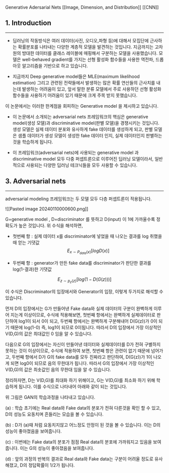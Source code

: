 Generative Adersarial Nets
[[Image, Dimension, and Distribution]]
[[CNN]]

## 1. Introduction

---

- 딥러닝의 작동방식은 여러 데이터(사진, 오디오,파형 등)에 대해서 모집단에 근사하는 확률분포를 나타내는 다양한 계층적 모델을 발견하는 것입니다. 지금까지는 고차원의 방대한 데이터를 클래스 레이블에 매핑해서 구분하는 모델을 사용했습니다. 모델은 well-behaved gradient를 가지는 선형 활성화 함수들을 사용한 역전파, 드롭아웃 알고리즘을 기반으로 하고 있습니다.

- 지금까지 Deep generative model들은 MLE(maximum likelihood estimation) 그리고 관련된 전략들에서 발생하는 많은 확률 연산들의 근사치를 내는데 발생하는 어려움이 있고, 앞서 말한 분류 모델에서 주로 사용하던 선형 활성화 함수들을 사용하기 어려움이 있기 때문에 크게 주목 받지 못했습니다.

이 논문에서는 이러한 한계점을 회피하는 Generative model 을 제시하고 있습니다.

- 이 논문에서 소개되는 adversarial nets 프레임워크의 핵심은 generative model(생성 모델)과 discriminative model(판별 모델)을 경쟁시키는 것입니다. 생성 모델은 실제 데이터 분포와 유사하게 fake 데이터를 생성하게 되고, 판별 모델은 샘플 데이터가 생성 모델이 생성한 fake 데이터 인지, 실제 데이터인지 판별하는 것을 학습하게 됩니다.

- 이 프레임워크(adversarial nets)에 사용되는 generative model 과 discriminative model 모두 다중 퍼셉트론으로 이루어진 딥러닝 모델이라서, 일반적으로 사용되는 다양한 딥러닝 테크닉들을 모두 사용할 수 있습니다.


## 3. Adversarial nets

---

adversarial modeling 프레임워크는 두 모델 모두 다층 퍼셉트론이 적용됩니다.

![[Pasted image 20240110000600.png]]

G=generative model , D=discriminator 를 뜻하고 D(input) 이 1에 가까울수록 정확도가 높은 것입니다. 위 수식을 해석하면,


- 첫번째 항 : 실제 데이터 x를 discriminator에 넣었을 때 나오는 결과를 log 취했을 때 얻는 기댓값
  $$ E_{x \sim P_{data}(x)}[logD(x)] $$


- 두번째 항 : generator가 만든 fake data를 discriminator가 판단한 결과를 log(1-결과)한 기댓값

$$ E_{z\sim p_z(z)}[log(1-D(G(z)))] $$

이 수식은 Discriminator의 입장에서와 Generator의 입장, 이렇게 두가지로 해석할 수 있습니다.

먼저 D의 입장에서는 G가 만들어낸 Fake data와 실제 데이터의 구분이 완벽하게 이루어 지는게 이상이므로, 수식에 적용해보면, 첫번째 항에서는 완벽하게 실제데이터로 판단하여 log1이 되서 0이 되고, 두번째 항에서는 완벽하게 구분해내어 D(G(z))가 0이 되기 때문에 log(1-0) 즉, log1이 되므로 0이됩니다. 따라서 D의 입장에서 가장 이상적인 V(D,G)의 값은 최대값인 0 임을 알 수 있습니다.

다음으로 G의 입장에서는 자신이 만들어낸 데이터와 실제데이터를 D가 전혀 구별하지 못하는 것이 이상이므로, 수식에 적용하여 보면, 첫번째 항은 관련이 없기 때문에 넘어가고, 두번째 항에서 D가 G의 fake data를 모두 진짜라고 판단하여, D(G(z))가 1이 나오게 되면 log0이 되므로 음의 무한대가 됩니다. 따라서 G의 입장에서 가장 이상적인 V(D,G)의 값은 최솟값인 음의 무한대 임을 알 수 있습니다.

정리하자면, D는 V(D,G)를 최대화 하기 위해이고, G는 V(D,G)를 최소화 하기 위해 학습하게 됩니다. 이를 수식으로 나타내어 아래와 같이 되는 것입니다.


위 그림은 GAN의 학습과정을 나타내고 있습니다.

(a) : 학습 초기에는 Real data와 Fake data의 분포가 전혀 다른것을 확인 할 수 있고, D의 성능도 요동치며 흔들리는 모습을 볼 수 있습니다.

(b) : D가 (a)때 처럼 요동치지않고 어느정도 안정이 된 것을 볼 수 있습니다. 이는 D의 성능이 좋아졌음을 보여줍니다.

(c) : 이번에는 Fake data의 분포가 점점 Real data의 분포에 가까워지고 있음을 보여줍니다. 이는 G의 성능이 좋아졌음을 보여줍니다.

(d) : 앞의 과정의 반복의 결과로 Real data와 Fake data는 구분이 어려울 정도로 유사해졌고, D의 정답확률이 1/2가 됩니다.
















